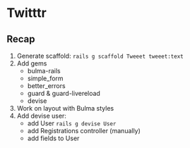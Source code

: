 # Twitttr

## Recap
1. Generate scaffold: `rails g scaffold Tweeet tweeet:text`
2. Add gems
    - bulma-rails
    - simple_form
    - better_errors
    - guard & guard-livereload
    - devise
3. Work on layout with Bulma styles
4. Add devise user:
    - add User `rails g devise User`
    - add Registrations controller (manually)
    - add fields to User
